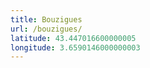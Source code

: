 ```yaml
---
title: Bouzigues
url: /bouzigues/
latitude: 43.447016600000005
longitude: 3.6590146000000003
---
```

